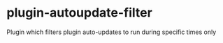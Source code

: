 # plugin-autoupdate-filter
Plugin which filters plugin auto-updates to run during specific times only
